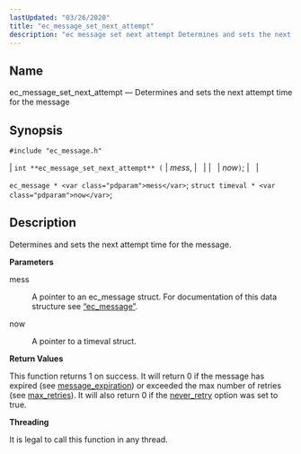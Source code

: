 ```yaml
---
lastUpdated: "03/26/2020"
title: "ec_message_set_next_attempt"
description: "ec message set next attempt Determines and sets the next attempt time for the message int ec message set next attempt mess now ec message mess struct timeval now Determines and sets the next attempt time for the message mess A pointer to an ec message struct For documentation of..."
---
```


<a name="apis.ec_message_set_next_attempt"></a> 
## Name

ec_message_set_next_attempt — Determines and sets the next attempt time for the message

## Synopsis

`#include "ec_message.h"`

| `int **ec_message_set_next_attempt** (` | <var class="pdparam">mess</var>, |   |
|   | <var class="pdparam">now</var>`)`; |   |

`ec_message * <var class="pdparam">mess</var>`;
`struct timeval * <var class="pdparam">now</var>`;<a name="idp57117408"></a> 
## Description

Determines and sets the next attempt time for the message.

**<a name="idp57118640"></a> Parameters**

<dl class="variablelist">

<dt>mess</dt>

<dd>

A pointer to an ec_message struct. For documentation of this data structure see [“ec_message”](/momentum/3/3-api/structs-ec-message).

</dd>

<dt>now</dt>

<dd>

A pointer to a timeval struct.

</dd>

</dl>

**<a name="idp57123824"></a> Return Values**

This function returns 1 on success. It will return 0 if the message has expired (see [message_expiration](/momentum/3/3-reference/3-reference-conf-ref-message-expiration)) or exceeded the max number of retries (see [max_retries](/momentum/3/3-reference/3-reference-conf-ref-max-retries)). It will also return 0 if the [never_retry](/momentum/3/3-reference/3-reference-conf-ref-never-retry) option was set to true.

**<a name="idp57127264"></a> Threading**

It is legal to call this function in any thread.